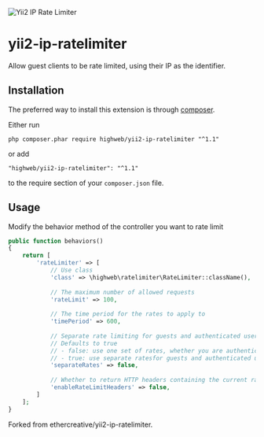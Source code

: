![Yii2 IP Rate Limiter](resources/banner.jpg)

# yii2-ip-ratelimiter
Allow guest clients to be rate limited, using their IP as the identifier.

## Installation

The preferred way to install this extension is through [composer](http://getcomposer.org/download/).

Either run

```
php composer.phar require highweb/yii2-ip-ratelimiter "^1.1"
```

or add

```
"highweb/yii2-ip-ratelimiter": "^1.1"
```

to the require section of your `composer.json` file.

## Usage

Modify the behavior method of the controller you want to rate limit

```php
public function behaviors()
{
    return [
        'rateLimiter' => [
            // Use class
            'class' => \highweb\ratelimiter\RateLimiter::className(),
            
            // The maximum number of allowed requests
            'rateLimit' => 100,
            
            // The time period for the rates to apply to
            'timePeriod' => 600,
            
            // Separate rate limiting for guests and authenticated users
            // Defaults to true
            // - false: use one set of rates, whether you are authenticated or not
            // - true: use separate ratesfor guests and authenticated users
            'separateRates' => false,
            
            // Whether to return HTTP headers containing the current rate limiting information
            'enableRateLimitHeaders' => false,
        ]
    ];
}
```

Forked from ethercreative/yii2-ip-ratelimiter.
